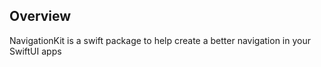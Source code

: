 ## Overview

NavigationKit is a swift package to help create a better navigation in your SwiftUI apps

